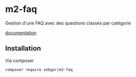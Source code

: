 # m2-faq

Gestion d'une FAQ avec des questions classés par catégorie

[documentation](doc/doc.md)

## Installation

Via composer

```bash
composer require sebgar/m2-faq
```
